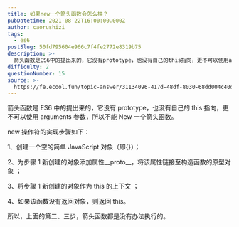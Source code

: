```yaml
---
title: 如果new一个箭头函数会怎么样？
pubDatetime: 2021-08-22T16:00:00.000Z
author: caorushizi
tags:
  - es6
postSlug: 50fd795604e966c7f4fe2772e8319b75
description: >-
  箭头函数是ES6中的提出来的，它没有prototype，也没有自己的this指向，更不可以使用arguments参数，所以不能New一个箭头函数。new操作符的实现步骤如下：1、创建一个空的简单Jav
difficulty: 2
questionNumber: 15
source: >-
  https://fe.ecool.fun/topic-answer/31134096-417d-48df-8030-68dd004c40d1?orderBy=updateTime&order=desc&tagId=24
---
```


箭头函数是 ES6 中的提出来的，它没有 prototype，也没有自己的 this 指向，更不可以使用 arguments 参数，所以不能 New 一个箭头函数。

new 操作符的实现步骤如下：

1、创建一个空的简单 JavaScript 对象（即{}）；

2、为步骤 1 新创建的对象添加属性\_\_proto\_\_，将该属性链接至构造函数的原型对象 ；

3、将步骤 1 新创建的对象作为 this 的上下文 ；

4、如果该函数没有返回对象，则返回 this。

所以，上面的第二、三步，箭头函数都是没有办法执行的。
